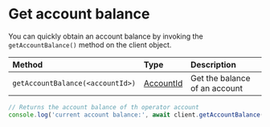 # Get account balance

You can quickly obtain an account balance by invoking the `getAccountBalance()` method on the client object.

| Method | Type | Description |
| :--- | :--- | :--- |
| `getAccountBalance(<accountId>)` | [AccountId]() | Get the balance of an account |

```javascript
// Returns the account balance of th operator account 
console.log('current account balance:', await client.getAccountBalance());
```

